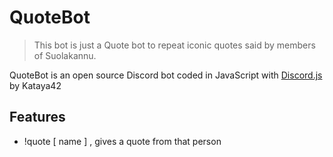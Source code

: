 # QuoteBot

> This bot is just a Quote bot to repeat iconic quotes said by members of Suolakannu. 

QuoteBot is an open source Discord bot coded in JavaScript with [Discord.js](https://discord.js.org) by Kataya42


## Features

* !quote [ name ] , gives a quote from that person 

